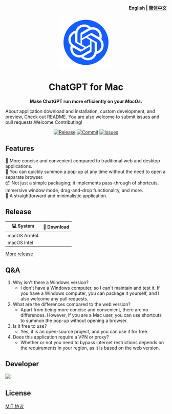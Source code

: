 <h4 align="right"><strong>English</strong> | <a href="https://github.com/LIjiAngChen8/ChatGPT-Mac/blob/main/README_CN.md">简体中文</a></h4>

<p align="center">
    <img src="./docs/white.png" width="160" />
</p>

<h1 align="center">ChatGPT for Mac</h1>
<p align="center"><strong>Make ChatGPT run more efficiently on your <em>MacOs</em>.</strong></p>

About application download and installation, custom development, and preview, Check out README. You are also welcome to submit issues and pull requests.Welcome Contributing!

<div align="center"> 
    <a href="https://github.com/LIjiAngChen8/ChatGPT-Mac/releases" target="_blank">
    <img alt="Release" src="https://img.shields.io/github/release/LIjiAngChen8/ChatGPT-Mac"></a>
    <a href="https://github.com/LIjiAngChen8/ChatGPT-Mac/commits" target="_blank">
    <img alt="Commit" src="https://img.shields.io/github/commit-activity/m/LIjiAngChen8/ChatGPT-Mac"></a>
    <a href="https://github.com/LIjiAngChen8/ChatGPT-Mac/issues" target="_blank">
    <img alt="Issues" src="https://img.shields.io/github/issues/LIjiAngChen8/ChatGPT-Mac"></a>
</div>

## Features
🎐  More concise and convenient compared to traditional web and desktop applications.  
🚀  You can quickly summon a pop-up at any time without the need to open a separate browser.  
📦  Not just a simple packaging; it implements pass-through of shortcuts, immersive window mode, drag-and-drop functionality, and more.  
👻  A straightforward and minimalistic application.
## Release

| 💻 System         |  🔗 Download            |
|----------------|----------------------|
| macOS Arm64    |      |
| macOS Intel    |      |

[More release](https://github.com/LIjiAngChen8/ChatGPT-Mac/releases)

## Q&A
1. Why isn't there a Windows version?
   - I don't have a Windows computer, so I can't maintain and test it. If you have a Windows computer, you can package it yourself, and I also welcome any pull requests.
2. What are the differences compared to the web version?
   - Apart from being more concise and convenient, there are no differences. However, if you are a Mac user, you can use shortcuts to summon the pop-up without opening a browser.
3. Is it free to use?
   - Yes, it is an open-source project, and you can use it for free.
4. Does this application require a VPN or proxy?
   - Whether or not you need to bypass internet restrictions depends on the requirements in your region, as it is based on the web version.

## Developer
<a href="https://github.com/LIjiAngChen8/ChatGPT-Mac/graphs/contributors"><img src="https://contrib.rocks/image?repo=LIjiAngChen8/ChatGPT-Mac" />
</a>
## License
[MIT 协议](./LICENSE)
